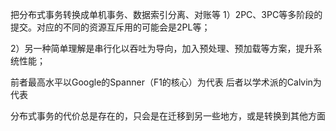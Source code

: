 把分布式事务转换成单机事务、数据索引分离、对账等
1）2PC、3PC等多阶段的提交。对应的不同的资源互斥用的可能会是2PL等；

2）另一种简单理解是串行化以吞吐为导向，加入预处理、预加载等方案，提升系统性能；

前者最高水平以Google的Spanner（F1的核心）为代表
后者以学术派的Calvin为代表

分布式事务的代价总是存在的，只会是在迁移到另一些地方，或是转换到其他方面
